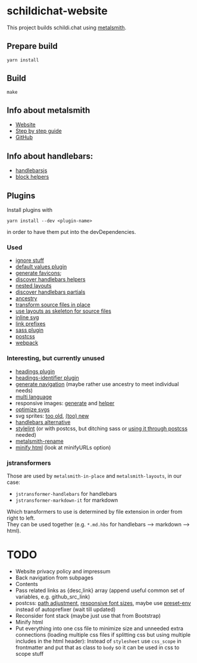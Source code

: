 # schildichat-website

This project builds schildi.chat using [metalsmith](https://metalsmith.io/).

## Prepare build

```
yarn install
```

## Build

```
make
```

## Info about metalsmith

- [Website](https://metalsmith.io)
- [Step by step guide](https://metalsmith.io/step-by-step/#tl-dr)
- [GitHub](https://github.com/segmentio/metalsmith)

## Info about handlebars:

- [handlebarsjs](https://handlebarsjs.com/)
- [block helpers](https://handlebarsjs.com/guide/block-helpers.html#simple-iterators)


## Plugins

Install plugins with
```
yarn install --dev <plugin-name>
```
in order to have them put into the devDependencies.

### Used
- [ignore stuff](https://github.com/segmentio/metalsmith-ignore)
- [default values plugin](https://github.com/metalsmith/default-values)
- [generate favicons](https://github.com/arccoza/metalsmith-favicons);
- [discover handlebars helpers](https://github.com/timdp/metalsmith-discover-helpers)
- [nested layouts](https://github.com/firesideguru/metalsmith-nested)
- [discover handlebars partials](https://github.com/timdp/metalsmith-discover-partials)
- [ancestry](https://github.com/tests-always-included/metalsmith-ancestry)
- [transform source files in place](https://github.com/metalsmith/metalsmith-in-place)
- [use layouts as skeleton for source files](https://github.com/metalsmith/metalsmith-layouts)
- [inline svg](https://github.com/meatysolutions/metalsmith-inline-svg)
- [link prefixes](https://github.com/evoja/metalsmith-prefixoid)
- [sass plugin](https://github.com/sounisi5011/metalsmith-dart-sass)
- [postcss](https://github.com/gwillz/metalsmith-postcss)
- [webpack](https://github.com/gwillz/metalsmith-postcss)

### Interesting, but currently unused
- [headings plugin](https://github.com/segmentio/metalsmith-headings)
- [headings-identifier plugin](https://github.com/majodev/metalsmith-headings-identifier)
- [generate navigation](https://github.com/unstoppablecarl/metalsmith-navigation) (maybe rather use ancestry to meet individual needs)
- [multi language](https://www.npmjs.com/package/metalsmith-multi-language)
- responsive images: [generate](https://github.com/AnthonyAstige/metalsmith-picset-generate) and [helper](https://github.com/AnthonyAstige/metalsmith-picset-handlebars-helper)
- [optimize svgs](https://github.com/ben-eb/metalsmith-svgo)
- svg sprites: [too old](https://github.com/10xjs/metalsmith-svg-sprite), [(too) new](https://github.com/gwillz/metalsmith-sprites)
- [handlebars alternative](https://github.com/gwillz/metalsmith-handlebars)
- [stylelint](https://github.com/csmets/metalsmith-sass-lint) (or with postcss, but ditching sass or [using it through postcss]((https://github.com/jonathantneal/postcss-sass)) needed)
- [metalsmith-rename](https://github.com/MoOx/metalsmith-rename)
- [minify html](https://github.com/whymarrh/metalsmith-html-minifier) (look at minifyURLs option)

### jstransformers
Those are used by `metalsmith-in-place` and `metalsmith-layouts`, in our case:
- `jstransformer-handlebars` for handlebars
- `jstransformer-markdown-it` for markdown

Which transformers to use is determined by file extension in order from right to left.  
They can be used together (e.g. `*.md.hbs` for handlebars --> markdown --> html).

# TODO

- Website privacy policy and impressum
- Back navigation from subpages
- Contents
- Pass related links as {desc,link} array (append useful common set of variables, e.g. github_src_link)
- postcss: [path adjustment](https://github.com/postcss/postcss-url/issues/131), [responsive font sizes](https://github.com/twbs/rfs), maybe use [preset-env](https://github.com/csstools/postcss-preset-env) instead of autoprefixer (wait till updated)
- Reconsider font stack (maybe just use that from Bootstrap)
- Minify html
- Put everything into one css file to minimize size and unneeded extra connections (loading multiple css files if splitting css but using multiple includes in the html header): Instead of `stylesheet` use `css_scope` in frontmatter and put that as class to `body` so it can be used in css to scope stuff 
